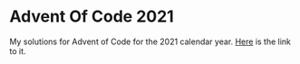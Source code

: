 # Advent Of Code 2021
My solutions for Advent of Code for the 2021 calendar year.
[Here](https://adventofcode.com/2021) is the link to it.
